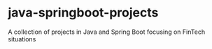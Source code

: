# java-springboot-projects
A collection of projects in Java and Spring Boot focusing on FinTech situations
